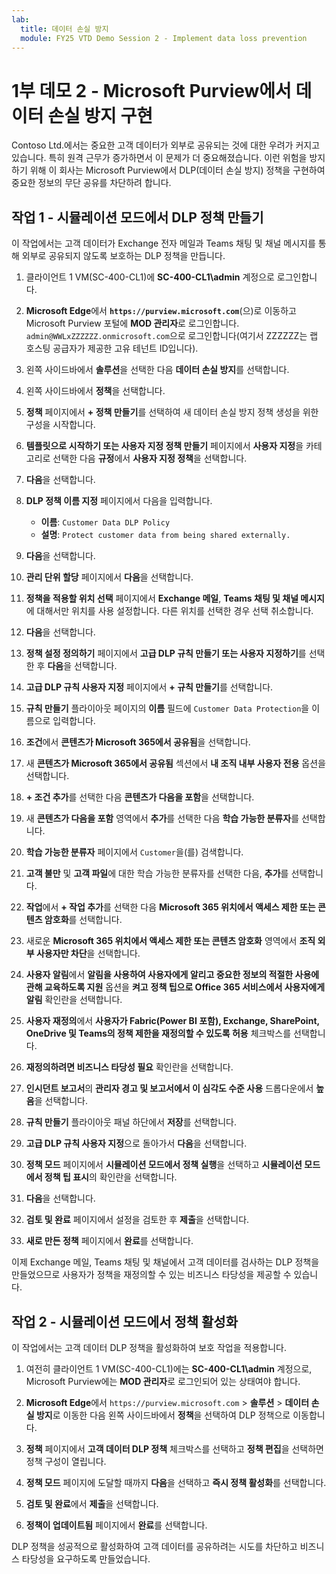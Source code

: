 ```yaml
---
lab:
  title: 데이터 손실 방지
  module: FY25 VTD Demo Session 2 - Implement data loss prevention
---
```



# 1부 데모 2 - Microsoft Purview에서 데이터 손실 방지 구현

Contoso Ltd.에서는 중요한 고객 데이터가 외부로 공유되는 것에 대한 우려가 커지고 있습니다. 특히 원격 근무가 증가하면서 이 문제가 더 중요해졌습니다. 이런 위험을 방지하기 위해 이 회사는 Microsoft Purview에서 DLP(데이터 손실 방지) 정책을 구현하여 중요한 정보의 무단 공유를 차단하려 합니다.

## 작업 1 - 시뮬레이션 모드에서 DLP 정책 만들기

이 작업에서는 고객 데이터가 Exchange 전자 메일과 Teams 채팅 및 채널 메시지를 통해 외부로 공유되지 않도록 보호하는 DLP 정책을 만듭니다.

1. 클라이언트 1 VM(SC-400-CL1)에 **SC-400-CL1\admin** 계정으로 로그인합니다.

1. **Microsoft Edge**에서 **`https://purview.microsoft.com`**(으)로 이동하고 Microsoft Purview 포털에 **MOD 관리자**로 로그인합니다. `admin@WWLxZZZZZZ.onmicrosoft.com`으로 로그인합니다(여기서 ZZZZZZ는 랩 호스팅 공급자가 제공한 고유 테넌트 ID입니다).

1. 왼쪽 사이드바에서 **솔루션**을 선택한 다음 **데이터 손실 방지**를 선택합니다.

1. 왼쪽 사이드바에서 **정책**을 선택합니다.

1. **정책** 페이지에서 **+ 정책 만들기**를 선택하여 새 데이터 손실 방지 정책 생성을 위한 구성을 시작합니다.

1. **템플릿으로 시작하기 또는 사용자 지정 정책 만들기** 페이지에서 **사용자 지정**을 카테고리로 선택한 다음 **규정**에서 **사용자 지정 정책**을 선택합니다.

1. **다음**을 선택합니다.

1. **DLP 정책 이름 지정** 페이지에서 다음을 입력합니다.

   - **이름**: `Customer Data DLP Policy`
   - **설명**: `Protect customer data from being shared externally.`

1. **다음**을 선택합니다.

1. **관리 단위 할당** 페이지에서 **다음**을 선택합니다.

1. **정책을 적용할 위치 선택** 페이지에서 **Exchange 메일**, **Teams 채팅 및 채널 메시지**에 대해서만 위치를 사용 설정합니다. 다른 위치를 선택한 경우 선택 취소합니다.

1. **다음**을 선택합니다.

1. **정책 설정 정의하기** 페이지에서 **고급 DLP 규칙 만들기 또는 사용자 지정하기**를 선택한 후 **다음**을 선택합니다.

1. **고급 DLP 규칙 사용자 지정** 페이지에서 **+ 규칙 만들기**를 선택합니다.

1. **규칙 만들기** 플라이아웃 페이지의 **이름** 필드에 `Customer Data Protection`을 이름으로 입력합니다.

1. **조건**에서 **콘텐츠가 Microsoft 365에서 공유됨**을 선택합니다.

1. 새 **콘텐츠가 Microsoft 365에서 공유됨** 섹션에서 **내 조직 내부 사용자 전용** 옵션을 선택합니다.

1. **+ 조건 추가**를 선택한 다음 **콘텐츠가 다음을 포함**을 선택합니다.

1. 새 **콘텐츠가 다음을 포함** 영역에서 **추가**를 선택한 다음 **학습 가능한 분류자**를 선택합니다.

1. **학습 가능한 분류자** 페이지에서 `Customer`을(를) 검색합니다.

1. **고객 불만** 및 **고객 파일**에 대한 학습 가능한 분류자를 선택한 다음, **추가**를 선택합니다.

1. **작업**에서 **+ 작업 추가**를 선택한 다음 **Microsoft 365 위치에서 액세스 제한 또는 콘텐츠 암호화**를 선택합니다.

1. 새로운 **Microsoft 365 위치에서 액세스 제한 또는 콘텐츠 암호화** 영역에서 **조직 외부 사용자만 차단**을 선택합니다.

1. **사용자 알림**에서 **알림을 사용하여 사용자에게 알리고 중요한 정보의 적절한 사용에 관해 교육하도록 지원** 옵션을 **켜고** **정책 팁으로 Office 365 서비스에서 사용자에게 알림** 확인란을 선택합니다.

1. **사용자 재정의**에서 **사용자가 Fabric(Power BI 포함), Exchange, SharePoint, OneDrive 및 Teams의 정책 제한을 재정의할 수 있도록 허용** 체크박스를 선택합니다.

1. **재정의하려면 비즈니스 타당성 필요** 확인란을 선택합니다.

1. **인시던트 보고서**의 **관리자 경고 및 보고서에서 이 심각도 수준 사용** 드롭다운에서 **높음**을 선택합니다.

1. **규칙 만들기** 플라이아웃 패널 하단에서 **저장**를 선택합니다.

1. **고급 DLP 규칙 사용자 지정**으로 돌아가서 **다음**을 선택합니다.

1. **정책 모드** 페이지에서 **시뮬레이션 모드에서 정책 실행**을 선택하고 **시뮬레이션 모드에서 정책 팁 표시**의 확인란을 선택합니다.

1. **다음**을 선택합니다.

1. **검토 및 완료** 페이지에서 설정을 검토한 후 **제출**을 선택합니다.

1. **새로 만든 정책** 페이지에서 **완료**를 선택합니다.

이제 Exchange 메일, Teams 채팅 및 채널에서 고객 데이터를 검사하는 DLP 정책을 만들었으므로 사용자가 정책을 재정의할 수 있는 비즈니스 타당성을 제공할 수 있습니다.

## 작업 2 - 시뮬레이션 모드에서 정책 활성화

이 작업에서는 고객 데이터 DLP 정책을 활성화하여 보호 작업을 적용합니다.

1. 여전히 클라이언트 1 VM(SC-400-CL1)에는 **SC-400-CL1\admin** 계정으로, Microsoft Purview에는 **MOD 관리자**로 로그인되어 있는 상태여야 합니다.

1. **Microsoft Edge**에서 `https://purview.microsoft.com` > **솔루션** > **데이터 손실 방지**로 이동한 다음 왼쪽 사이드바에서 **정책**을 선택하여 DLP 정책으로 이동합니다.

1. **정책** 페이지에서 **고객 데이터 DLP 정책** 체크박스를 선택하고 **정책 편집**을 선택하면 정책 구성이 열립니다.

1. **정책 모드** 페이지에 도달할 때까지 **다음**을 선택하고 **즉시 정책 활성화**를 선택합니다.

1. **검토 및 완료**에서 **제출**을 선택합니다.

1. **정책이 업데이트됨** 페이지에서 **완료**를 선택합니다.

DLP 정책을 성공적으로 활성화하여 고객 데이터를 공유하려는 시도를 차단하고 비즈니스 타당성을 요구하도록 만들었습니다.
